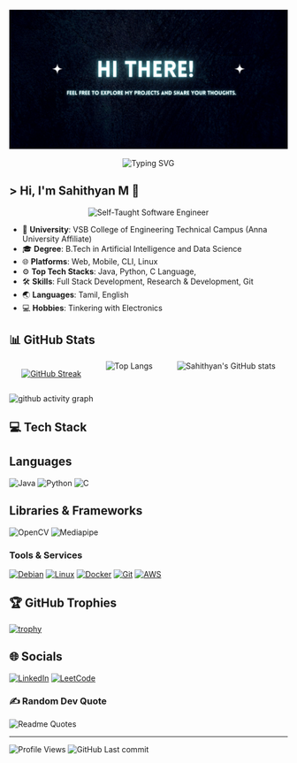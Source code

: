 ![Sahith's Banner](https://github.com/Sahithyan04/Sahithyan04/blob/main/hi.jpg)

<p align="center">
  <img src="https://readme-typing-svg.herokuapp.com/?font=Josefin+Sans&weight=700&size=46&pause=1000&color=DC143C&vCenter=true&width=800&lines=AI+%26+Data+Science;+DIY+Learner" alt="Typing SVG"/>
</p>


## > Hi, I'm Sahithyan M 👋

<p align="center">
    <img src="https://img.shields.io/badge/Self--Taught_Programmer_%26_Tinkerer-007FFF?style=for-the-badge&logoColor=white" alt="Self-Taught Software Engineer " width="3000" height="60"/>
</p>


- 🏫 **University**: VSB College of Engineering Technical Campus (Anna University Affiliate)
- 🎓 **Degree**: B.Tech in Artificial Intelligence and Data Science
- 🌐 **Platforms**: Web, Mobile, CLI, Linux
- ⚙️ **Top Tech Stacks**: Java, Python, C Language, 
- 🛠️ **Skills**: Full Stack Development, Research & Development, Git
- 🌏 **Languages**: Tamil, English
- 💻 **Hobbies**: Tinkering with Electronics

## 📊 GitHub Stats

<div align="center" style="display: flex; justify-content: space-around;">

 [![GitHub Streak](https://github-readme-streak-stats-wine-sigma.vercel.app?user=Sahithyan04&theme=cobalt&hide_border=true)](https://git.io/streak-stats)



  <img src="https://github-readme-stats.vercel.app/api/top-langs/?username=Sahithyan04&layout=compact&hide_border=true&theme=chartreuse-dark&v=20250312010706" alt="Top Langs" />

  <img src="https://github-readme-stats.vercel.app/api?username=Sahithyan04&theme=chartreuse-dark&hide_border=true&show_icons=true&v=20250312010706" alt="Sahithyan's GitHub stats" />

</div>


<!-- Contribution Graph -->
![github activity graph](https://github-readme-activity-graph.vercel.app/graph?username=Sahithyan04&theme=github-compact&v=20250312010706)



<!-- Tech Stack -->
## 💻 Tech Stack

## Languages
![Java](https://img.shields.io/badge/java-%23ED8B00.svg?style=for-the-badge&logo=java&logoColor=white) 
![Python](https://img.shields.io/badge/python-3670A0?style=for-the-badge&logo=python&logoColor=ffdd54) 
![C](https://img.shields.io/badge/C-%2300599C.svg?style=for-the-badge&logo=c&logoColor=white)

## Libraries & Frameworks
![OpenCV](https://img.shields.io/badge/OpenCV-%23white.svg?style=for-the-badge&logo=opencv&logoColor=%23white) 
![Mediapipe](https://img.shields.io/badge/Mediapipe-%23000000.svg?style=for-the-badge&logo=mediapipe&logoColor=%23white) 


### Tools & Services

[![Debian](https://img.shields.io/badge/Debian-A81D33?style=for-the-badge&logo=debian&logoColor=white)](https://www.debian.org/)
[![Linux](https://img.shields.io/badge/Linux-FCC624?style=for-the-badge&logo=linux&logoColor=black)](https://www.kernel.org/)
[![Docker](https://img.shields.io/badge/Docker-2CA5E0?style=for-the-badge&logo=docker&logoColor=white)](https://www.docker.com/)
[![Git](https://img.shields.io/badge/Git-F05032?style=for-the-badge&logo=git&logoColor=white)](https://git-scm.com/)
[![AWS](https://img.shields.io/badge/AWS-FF9900?style=for-the-badge&logo=amazon-aws&logoColor=white)](https://aws.amazon.com/)

<!-- GitHub Trophies -->
## 🏆 GitHub Trophies
[![trophy](https://github-profile-trophy.vercel.app/?username=Sahithyan04&theme=monokai&row=1&column=3)](https://github.com/ryo-ma/github-profile-trophy)

<!-- Holopin Badges -->

<!-- Socials -->
## 🌐 Socials
[![LinkedIn](https://img.shields.io/badge/LinkedIn-%230077B5.svg?logo=linkedin&logoColor=white&style=for-the-badge)](https://linkedin.com/in/sahithyanm) 
[![LeetCode](https://img.shields.io/badge/LeetCode-%23FFA116.svg?logo=leetcode&logoColor=white&style=for-the-badge)](https://leetcode.com/u/sahithyan316/)


<!-- Random Dev Quote -->
### ✍️ Random Dev Quote

![Readme Quotes](https://quotes-github-readme.vercel.app/api?type=horizontal&theme=chartreuse-dark&hide_border=true&show_icons=true)

<hr/>

<!-- Status -->
![Profile Views](https://komarev.com/ghpvc/?username=Sahithyan04)
![GitHub Last commit](https://img.shields.io/github/last-commit/Sahithyan04/Sahithyan04)
